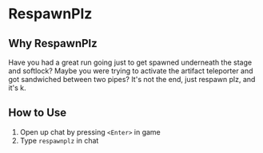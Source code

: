 # RespawnPlz

## Why RespawnPlz

Have you had a great run going just to get spawned underneath the stage and softlock?
Maybe you were trying to activate the artifact teleporter and got sandwiched between two pipes?
It's not the end, just respawn plz, and it's k.

## How to Use

1) Open up chat by pressing `<Enter>` in game
2) Type `respawnplz` in chat